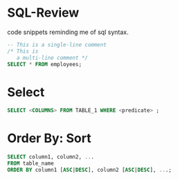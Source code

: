 # SQL-Review
code snippets reminding me of sql syntax.

```sql
-- This is a single-line comment
/* This is 
   a multi-line comment */
SELECT * FROM employees;
```
# Select
```sql
SELECT <COLUMNS> FROM TABLE_1 WHERE <predicate> ;
```
# Order By: Sort

```sql
SELECT column1, column2, ...
FROM table_name
ORDER BY column1 [ASC|DESC], column2 [ASC|DESC], ...;
```
